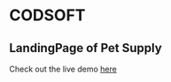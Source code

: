 # CODSOFT
## LandingPage of Pet Supply
Check out the live demo [here](https://madhanraj6.github.io/CODSOFT-LandingPage/)
